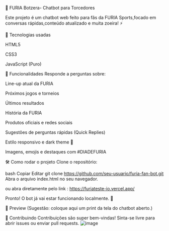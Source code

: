 🐾 FURIA Botzera- Chatbot para Torcedores

Este projeto é um chatbot web feito para fãs da FURIA Sports,focado em conversas rápidas,conteúdo atualizado e muita zoeira! ⚡️

🚀 Tecnologias usadas

HTML5

CSS3

JavaScript (Puro)

🎯 Funcionalidades
Responde a perguntas sobre:

Line-up atual da FURIA

Próximos jogos e torneios

Últimos resultados

História da FURIA

Produtos oficiais e redes sociais

Sugestões de perguntas rápidas (Quick Replies)

Estilo responsivo e dark theme 🖤

Imagens, emojis e destaques com #DIADEFURIA

🛠 Como rodar o projeto
Clone o repositório:

bash
Copiar
Editar
git clone https://github.com/seu-usuario/furia-fan-bot.git
Abra o arquivo index.html no seu navegador.

 ou abra diretamente pelo link : https://furiateste-io.vercel.app/

Pronto! O bot já vai estar funcionando localmente. 🦁

📸 Preview
(Sugestão: coloque aqui um print da tela do chatbot aberto.)

🤝 Contribuindo
Contribuições são super bem-vindas! Sinta-se livre para abrir issues ou enviar pull requests.
![image](https://github.com/user-attachments/assets/d5bf9dcc-df86-4bfc-8021-48917d320477)
